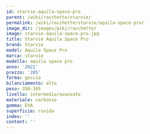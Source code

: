 ```yaml
---
id: starvie-aquila-space-pro
parent: /wiki/racchette/starvie/
permalink: /wiki/racchette/starvie/aquila-space-pro/
image_dir: /images/wiki/racchette/
image: starvie-aquila-space-pro.jpg
title: Starvie Aquila Space Pro
brand: Starvie
model: Aquila Space Pro
marca: starvie
modello: aquila space pro
anno: '2021'
prezzo: '205'
forma: goccia
bilanciamento: alto
peso: 350-385
livello: intermedio/avanzato
materiale: carbonio
gomma: EVA
superficie: ruvida
index: ''
content: ''
---
```


